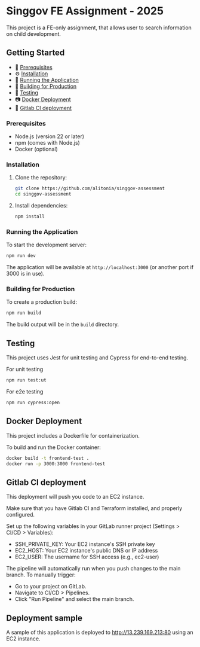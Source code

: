 # Singgov FE Assignment - 2025

This project is a FE-only assignment, that allows user to search information on child development.

## Getting Started

- 🔗 [Prerequisites](#prerequisites)
- ⚙️ [Installation](#installation)
- 🚄 [Running the Application](#running-the-application)
- 🧪 [Building for Production](#building-for-production)
- 🧱 [Testing](#testing)
- 📷 [Docker Deployment](#docker-deployment)
- 📝 [Gitlab CI deployment](#gitlab-ci-deployment)

### Prerequisites

- Node.js (version 22 or later)
- npm (comes with Node.js)
- Docker (optional)

### Installation

1. Clone the repository:
   ```bash
   git clone https://github.com/alitonia/singgov-assessment
   cd singgov-assessment
   ```

2. Install dependencies:
   ```bash
   npm install
   ```

### Running the Application

To start the development server:

```bash
npm run dev
```

The application will be available at `http://localhost:3000` (or another port if 3000 is in use).

### Building for Production

To create a production build:

```bash
npm run build
```

The build output will be in the `build` directory.

## Testing

This project uses Jest for unit testing and Cypress for end-to-end testing.

For unit testing

```bash
npm run test:ut
```

For e2e testing

```bash
npm run cypress:open
```

## Docker Deployment

This project includes a Dockerfile for containerization.

To build and run the Docker container:

```bash
docker build -t frontend-test .
docker run -p 3000:3000 frontend-test
```

## Gitlab CI deployment

This deployment will push you code to an EC2 instance.

Make sure that you have Gitlab CI and Terraform installed, and properly configured.

Set up the following variables in your GitLab runner project (Settings > CI/CD > Variables):

* SSH_PRIVATE_KEY: Your EC2 instance's SSH private key
* EC2_HOST: Your EC2 instance's public DNS or IP address
* EC2_USER: The username for SSH access (e.g., ec2-user)

The pipeline will automatically run when you push changes to the main branch. To manually trigger:

* Go to your project on GitLab.
* Navigate to CI/CD > Pipelines.
* Click "Run Pipeline" and select the main branch.

## Deployment sample

A sample of this application is deployed to http://13.239.169.213:80 using an EC2 instance.